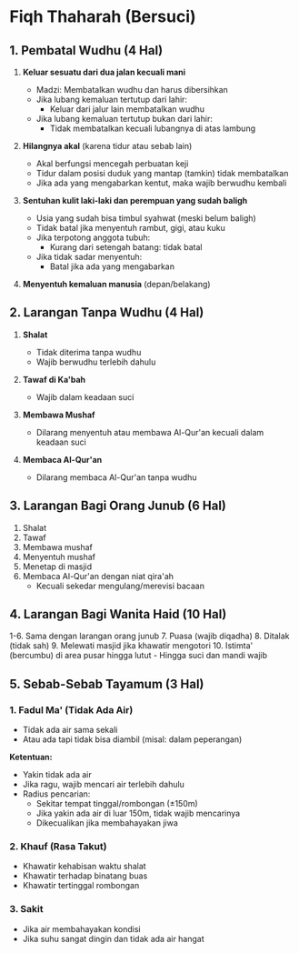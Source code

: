 # Fiqh Thaharah (Bersuci)

## 1. Pembatal Wudhu (4 Hal)

1. **Keluar sesuatu dari dua jalan kecuali mani**

   - Madzi: Membatalkan wudhu dan harus dibersihkan
   - Jika lubang kemaluan tertutup dari lahir:
     - Keluar dari jalur lain membatalkan wudhu
   - Jika lubang kemaluan tertutup bukan dari lahir:
     - Tidak membatalkan kecuali lubangnya di atas lambung

2. **Hilangnya akal** (karena tidur atau sebab lain)

   - Akal berfungsi mencegah perbuatan keji
   - Tidur dalam posisi duduk yang mantap (tamkin) tidak membatalkan
   - Jika ada yang mengabarkan kentut, maka wajib berwudhu kembali

3. **Sentuhan kulit laki-laki dan perempuan yang sudah baligh**

   - Usia yang sudah bisa timbul syahwat (meski belum baligh)
   - Tidak batal jika menyentuh rambut, gigi, atau kuku
   - Jika terpotong anggota tubuh:
     - Kurang dari setengah batang: tidak batal
   - Jika tidak sadar menyentuh:
     - Batal jika ada yang mengabarkan

4. **Menyentuh kemaluan manusia** (depan/belakang)

## 2. Larangan Tanpa Wudhu (4 Hal)

1. **Shalat**

   - Tidak diterima tanpa wudhu
   - Wajib berwudhu terlebih dahulu

2. **Tawaf di Ka'bah**

   - Wajib dalam keadaan suci

3. **Membawa Mushaf**

   - Dilarang menyentuh atau membawa Al-Qur'an kecuali dalam keadaan suci

4. **Membaca Al-Qur'an**
   - Dilarang membaca Al-Qur'an tanpa wudhu

## 3. Larangan Bagi Orang Junub (6 Hal)

1. Shalat
2. Tawaf
3. Membawa mushaf
4. Menyentuh mushaf
5. Menetap di masjid
6. Membaca Al-Qur'an dengan niat qira'ah
   - Kecuali sekedar mengulang/merevisi bacaan

## 4. Larangan Bagi Wanita Haid (10 Hal)

1-6. Sama dengan larangan orang junub 7. Puasa (wajib diqadha) 8. Ditalak (tidak sah) 9. Melewati masjid jika khawatir mengotori 10. Istimta' (bercumbu) di area pusar hingga lutut - Hingga suci dan mandi wajib

## 5. Sebab-Sebab Tayamum (3 Hal)

### 1. Fadul Ma' (Tidak Ada Air)

- Tidak ada air sama sekali
- Atau ada tapi tidak bisa diambil (misal: dalam peperangan)

**Ketentuan:**

- Yakin tidak ada air
- Jika ragu, wajib mencari air terlebih dahulu
- Radius pencarian:
  - Sekitar tempat tinggal/rombongan (±150m)
  - Jika yakin ada air di luar 150m, tidak wajib mencarinya
  - Dikecualikan jika membahayakan jiwa

### 2. Khauf (Rasa Takut)

- Khawatir kehabisan waktu shalat
- Khawatir terhadap binatang buas
- Khawatir tertinggal rombongan

### 3. Sakit

- Jika air membahayakan kondisi
- Jika suhu sangat dingin dan tidak ada air hangat
